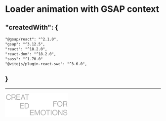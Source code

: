 # Loader animation with GSAP context

## "createdWith": {
  ```
  "@gsap/react": "^2.1.0",
  "gsap": "^3.12.5",
  "react": "^18.2.0",
  "react-dom": "^18.2.0",
  "sass": "^1.70.0"
  "@vitejs/plugin-react-swc": "^3.6.0",
  ```
## }

<hr />

![LOGO](public/images/LogoReadme.svg)